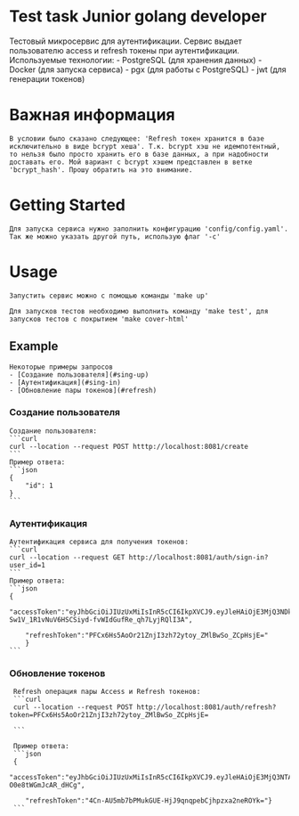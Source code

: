 # Test task Junior golang developer 

Тестовый микросервис для аутентификации. Сервис выдает пользователю access и refresh токены при аутентификации. Используемые технологии:
    - PostgreSQL (для хранения данных)
    - Docker (для запуска сервиса)
    - pgx (для работы с PostgreSQL)
    - jwt (для генерации токенов)

# Важная информация
    В условии было сказано следующее: 'Refresh токен хранится в базе исключительно в виде bcrypt хеша'. Т.к. bcrypt хэш не идемпотентный, то нельзя было просто хранить его в базе данных, а при надобности доставать его. Мой вариант с bcrypt хэшем представлен в ветке 'bcrypt_hash'. Прошу обратить на это внимание.


# Getting Started
    Для запуска сервиса нужно заполнить конфигурацию 'config/config.yaml'. Так же можно указать другой путь, использую флаг '-c'

# Usage
    Запустить сервис можно с помощью команды 'make up'

    Для запусков тестов необходимо выполнить команду 'make test', для запусков тестов с покрытием 'make cover-html'

## Example
    Некоторые примеры запросов
    - [Создание пользователя](#sing-up)
    - [Аутентификация](#sing-in)
    - [Обновление пары токенов](#refresh)



### Создание пользователя <a name="sing-up"></a>
    Создание пользователя:
    ```curl 
    curl --location --request POST htttp://localhost:8081/create
    ```
    Пример ответа:
    ```json
    {
        "id": 1
    }
    ```

### Аутентификация <a name="sing-in"></a>

    Аутентификация сервиса для получения токенов:
    ```curl
    curl --location --request GET http://localhost:8081/auth/sign-in?user_id=1
    ```
    Пример ответа:
    ```json
    {
        "accessToken":"eyJhbGciOiJIUzUxMiIsInR5cCI6IkpXVCJ9.eyJleHAiOjE3MjQ3NDk0NDYsInN1YiI6IjEiLCJJcCI6IjE3Mi4xOS4wLjEifQ.nluHWn_mDy1dLOfWfYEpzYbajfNOqBLCMI4Ptt5PP-Sw1V_1R1vNuV6HSCSiyd-fvWIdGufRe_qh7LyjRQlI3A",
        
        "refreshToken":"PFCx6Hs5AoOr21ZnjI3zh72ytoy_ZMlBwSo_ZCpHsjE="
        }
    ```

### Обновление токенов <a name="refresh"></a>
     
     Refresh операция пары Access и Refresh токенов:
     ```curl
     curl --location --request POST http://localhost:8081/auth/refresh?token=PFCx6Hs5AoOr21ZnjI3zh72ytoy_ZMlBwSo_ZCpHsjE=

     ```

     Пример ответа:
     ```json
     {
        "accessToken":"eyJhbGciOiJIUzUxMiIsInR5cCI6IkpXVCJ9.eyJleHAiOjE3MjQ3NTA1NjEsInN1YiI6IjEiLCJJcCI6IjE3Mi4xOS4wLjEifQ.VLoGbcjGYlwgBSLpyahD5Dmf6ZaBR2Qxp2Y_m7mizZPB2rBGSV5V3hNBC1BiqeRciwFu-O0e8tWGmJcAR_dHCg",
        
        "refreshToken":"4Cn-AU5mb7bPMukGUE-HjJ9qnqpebCjhpzxa2neROYk="}
     ```